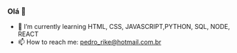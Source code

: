 ### Olá 👋

- 🌱 I’m currently learning HTML, CSS, JAVASCRIPT,PYTHON, SQL, NODE, REACT
- 📫 How to reach me: pedro_rike@hotmail.com.br
